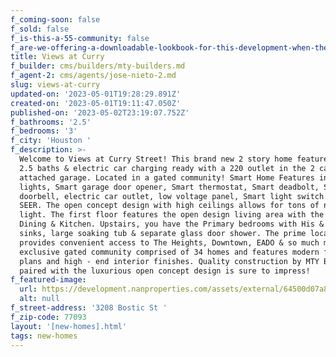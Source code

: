 ```yaml
---
f_coming-soon: false
f_sold: false
f_is-this-a-55-community: false
f_are-we-offering-a-downloadable-lookbook-for-this-development-when-they-submit-their-contact-info: false
title: Views at Curry
f_builder: cms/builders/mty-builders.md
f_agent-2: cms/agents/jose-nieto-2.md
slug: views-at-curry
updated-on: '2023-05-01T19:28:29.891Z'
created-on: '2023-05-01T19:11:47.050Z'
published-on: '2023-05-02T23:19:07.752Z'
f_bathrooms: '2.5'
f_bedrooms: '3'
f_city: 'Houston '
f_description: >-
  Welcome to Views at Curry Street! This brand new 2 story home features 3 beds,
  2.5 baths & electric car charging ready with a 220 outlet in the 2 car
  attached garage. Located in a gated community! Smart Home Features include LED
  lights, Smart garage door opener, Smart thermostat, Smart deadbolt, Smart
  doorbell, electric car outlet, low voltage panel, Smart light switch & HVAC 16
  SEER. The open concept design with high ceilings allows for tons of natural
  light. The first floor features the open design living area with the Living,
  Dining & Kitchen. Upstairs, you have the Primary bedrooms with His & Her
  sinks, large soaking tub & separate glass door shower. The prime location
  provides convenient access to The Heights, Downtown, EADO & so much more! This
  exclusive gated community comprised of 34 homes and features modern floor
  plans and high - end interior finishes. Quality construction by MTY Builders
  paired with the luxurious open concept design is sure to impress!
f_featured-image:
  url: https://development.nanproperties.com/assets/external/64500d07a832feaf63db2e09_tp-008-1.jpg
  alt: null
f_street-address: '3208 Bostic St '
f_zip-code: 77093
layout: '[new-homes].html'
tags: new-homes
---
```



